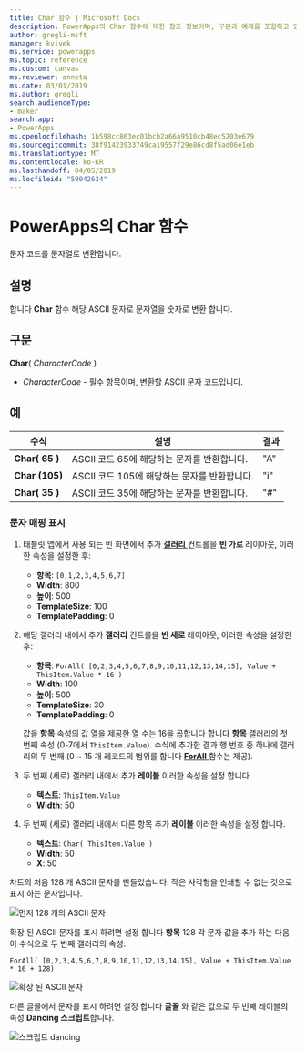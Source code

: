 ```yaml
---
title: Char 함수 | Microsoft Docs
description: PowerApps의 Char 함수에 대한 참조 정보이며, 구문과 예제를 포함하고 있습니다.
author: gregli-msft
manager: kvivek
ms.service: powerapps
ms.topic: reference
ms.custom: canvas
ms.reviewer: anneta
ms.date: 03/01/2019
ms.author: gregli
search.audienceType:
- maker
search.app:
- PowerApps
ms.openlocfilehash: 1b598cc863ec01bcb2a66a9510cb48ec5203e679
ms.sourcegitcommit: 38f91423933749ca19557f29e86cd8f5ad06e1eb
ms.translationtype: MT
ms.contentlocale: ko-KR
ms.lasthandoff: 04/05/2019
ms.locfileid: "59042634"
---
```

# <a name="char-function-in-powerapps"></a>PowerApps의 Char 함수

문자 코드를 문자열로 변환합니다.

## <a name="description"></a>설명

합니다 **Char** 함수 해당 ASCII 문자로 문자열을 숫자로 변환 합니다.

## <a name="syntax"></a>구문

**Char**( *CharacterCode* )

- *CharacterCode* - 필수 항목이며, 변환할 ASCII 문자 코드입니다.

## <a name="examples"></a>예

| 수식 | 설명 | 결과 |
| --- | --- | --- |
| **Char( 65 )** |ASCII 코드 65에 해당하는 문자를 반환합니다. |"A" |
| **Char (105)** |ASCII 코드 105에 해당하는 문자를 반환합니다. |"i" |
| **Char( 35 )** |ASCII 코드 35에 해당하는 문자를 반환합니다. |"#" |

### <a name="display-a-character-map"></a>문자 매핑 표시

1. 태블릿 앱에서 사용 되는 빈 화면에서 추가 [ **갤러리** ](../controls/control-gallery.md) 컨트롤을 **빈 가로** 레이아웃, 이러한 속성을 설정한 후:

    - **항목**: `[0,1,2,3,4,5,6,7]`
    - **Width**: 800
    - **높이**: 500
    - **TemplateSize**: 100
    - **TemplatePadding**: 0

1. 해당 갤러리 내에서 추가 **갤러리** 컨트롤을 **빈 세로** 레이아웃, 이러한 속성을 설정한 후:

    - **항목**: `ForAll( [0,2,3,4,5,6,7,8,9,10,11,12,13,14,15], Value + ThisItem.Value * 16 )`
    - **Width**: 100
    - **높이**: 500
    - **TemplateSize**: 30
    - **TemplatePadding**: 0

    값을 **항목** 속성의 값 열을 제공한 열 수는 16을 곱합니다 합니다 **항목** 갤러리의 첫 번째 속성 (0-7에서 `ThisItem.Value`). 수식에 추가한 결과 행 번호 중 하나에 갤러리의 두 번째 (0 ~ 15 개 레코드의 범위를 합니다 [ **ForAll** ](function-forall.md) 함수는 제공).

1. 두 번째 (세로) 갤러리 내에서 추가 **레이블** 이러한 속성을 설정 합니다.

    - **텍스트**: `ThisItem.Value`
    - **Width**: 50

1. 두 번째 (세로) 갤러리 내에서 다른 항목 추가 **레이블** 이러한 속성을 설정 합니다.

    - **텍스트**: `Char( ThisItem.Value )`
    - **Width**: 50
    - **X**: 50

차트의 처음 128 개 ASCII 문자를 만들었습니다. 작은 사각형을 인쇄할 수 없는 것으로 표시 하는 문자입니다.

![먼저 128 개의 ASCII 문자](media/function-char/chart-lower.png)

확장 된 ASCII 문자를 표시 하려면 설정 합니다 **항목** 128 각 문자 값을 추가 하는 다음이 수식으로 두 번째 갤러리의 속성:

`ForAll( [0,2,3,4,5,6,7,8,9,10,11,12,13,14,15], Value + ThisItem.Value * 16 + 128)`

![확장 된 ASCII 문자](media/function-char/chart-higher.png)

다른 글꼴에서 문자를 표시 하려면 설정 합니다 **글꼴** 와 같은 값으로 두 번째 레이블의 속성 **Dancing 스크립트**합니다.

![스크립트 dancing](media/function-char/chart-higher-dancing-script.png)
